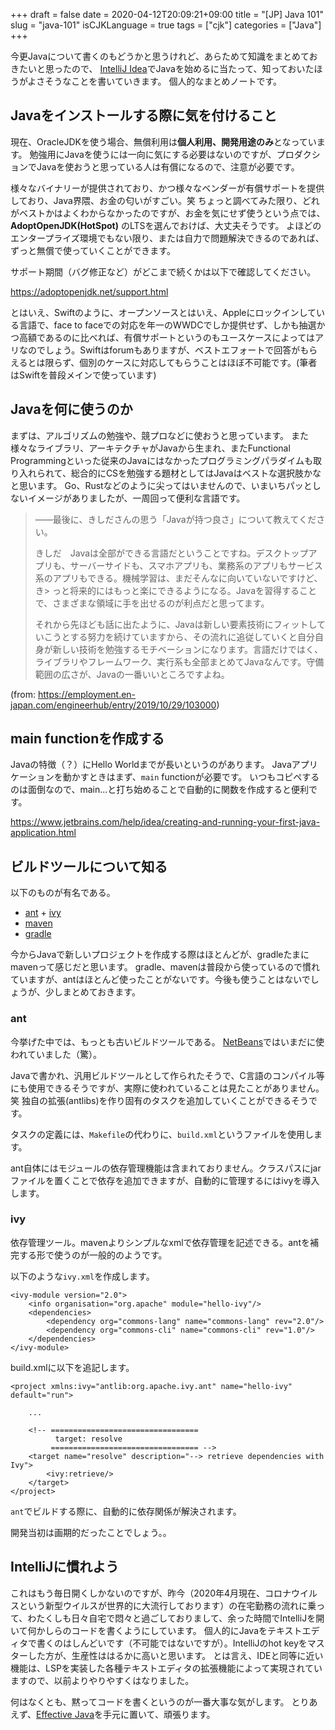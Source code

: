 +++ 
draft = false
date = 2020-04-12T20:09:21+09:00
title = "[JP] Java 101"
slug = "java-101" 
isCJKLanguage = true
tags = ["cjk"]
categories = ["Java"]
+++

今更Javaについて書くのもどうかと思うけれど、あらためて知識をまとめておきたいと思ったので、
[IntelliJ Idea](https://www.jetbrains.com/idea/)でJavaを始めるに当たって、知っておいたほうがよさそうなことを書いていきます。
個人的なまとめノートです。

## Javaをインストールする際に気を付けること

現在、OracleJDKを使う場合、無償利用は**個人利用、開発用途のみ**となっています。
勉強用にJavaを使うには一向に気にする必要はないのですが、プロダクションでJavaを使おうと思っている人は有償になるので、注意が必要です。

様々なバイナリーが提供されており、かつ様々なベンダーが有償サポートを提供しており、Java界隈、お金の匂いがすごい。笑
ちょっと調べてみた限り、どれがベストかはよくわからなかったのですが、お金を気にせず使うという点では、**AdoptOpenJDK(HotSpot)** のLTSを選んでおけば、大丈夫そうです。
よほどのエンタープライズ環境でもない限り、または自力で問題解決できるのであれば、ずっと無償で使っていくことができます。

サポート期間（バグ修正など）がどこまで続くかは以下で確認してください。

https://adoptopenjdk.net/support.html

とはいえ、Swiftのように、オープンソースとはいえ、Appleにロックインしている言語で、face to faceでの対応を年一のWWDCでしか提供せず、しかも抽選かつ高額であるのに比べれば、有償サポートというのもユースケースによってはアリなのでしょう。Swiftはforumもありますが、ベストエフォートで回答がもらえるとは限らず、個別のケースに対応してもらうことはほぼ不可能です。(筆者はSwiftを普段メインで使っています)

## Javaを何に使うのか

まずは、アルゴリズムの勉強や、競プロなどに使おうと思っています。
また様々なライブラリ、アーキテクチャがJavaから生まれ、またFunctional Programmingといった従来のJavaにはなかったプログラミングパラダイムも取り入れられて、総合的にCSを勉強する題材としてはJavaはベストな選択肢かなと思います。
Go、Rustなどのように尖ってはいませんので、いまいちパッとしないイメージがありましたが、一周回って便利な言語です。

> ——最後に、きしださんの思う「Javaが持つ良さ」について教えてください。
>
> きしだ　Javaは全部ができる言語だということですね。デスクトップアプリも、サーバーサイドも、スマホアプリも、業務系のアプリもサービス系のアプリもできる。機械学習は、まだそんなに向いていないですけど、き> っと将来的にはもっと楽にできるようになる。Javaを習得することで、さまざまな領域に手を出せるのが利点だと思ってます。
>
> それから先ほども話に出たように、Javaは新しい要素技術にフィットしていこうとする努力を続けていますから、その流れに追従していくと自分自身が新しい技術を勉強するモチベーションになります。言語だけではく、ライブラリやフレームワーク、実行系も全部まとめてJavaなんです。守備範囲の広さが、Javaの一番いいところですよね。

(from: https://employment.en-japan.com/engineerhub/entry/2019/10/29/103000)

## main functionを作成する

Javaの特徴（？）にHello Worldまでが長いというのがあります。
Javaアプリケーションを動かすときはまず、`main` functionが必要です。
いつもコピペするのは面倒なので、main...と打ち始めることで自動的に関数を作成すると便利です。

https://www.jetbrains.com/help/idea/creating-and-running-your-first-java-application.html


## ビルドツールについて知る

以下のものが有名である。

- [ant](https://ant.apache.org/) + [ivy](https://ant.apache.org/ivy/)
- [maven](https://maven.apache.org/)
- [gradle](https://gradle.org/)

今からJavaで新しいプロジェクトを作成する際はほとんどが、gradleたまにmavenって感じだと思います。
gradle、mavenは普段から使っているので慣れていますが、antはほとんど使ったことがないです。今後も使うことはないでしょうが、少しまとめておきます。

### ant

今挙げた中では、もっとも古いビルドツールである。
[NetBeans](http://hg.netbeans.org/main/file/)ではいまだに使われていました（驚）。

Javaで書かれ、汎用ビルドツールとして作られたそうで、C言語のコンパイル等にも使用できるそうですが、実際に使われていることは見たことがありません。笑
独自の拡張(antlibs)を作り固有のタスクを追加していくことができるそうです。

タスクの定義には、`Makefile`の代わりに、`build.xml`というファイルを使用します。

ant自体にはモジュールの依存管理機能は含まれておりません。クラスパスにjarファイルを置くことで依存を追加できますが、自動的に管理するにはivyを導入します。

### ivy

依存管理ツール。mavenよりシンプルなxmlで依存管理を記述できる。antを補完する形で使うのが一般的のようです。

以下のような`ivy.xml`を作成します。

```
<ivy-module version="2.0">
    <info organisation="org.apache" module="hello-ivy"/>
    <dependencies>
        <dependency org="commons-lang" name="commons-lang" rev="2.0"/>
        <dependency org="commons-cli" name="commons-cli" rev="1.0"/>
    </dependencies>
</ivy-module>
```

build.xmlに以下を追記します。

```
<project xmlns:ivy="antlib:org.apache.ivy.ant" name="hello-ivy" default="run">

    ...

    <!-- =================================
          target: resolve
         ================================= -->
    <target name="resolve" description="--> retrieve dependencies with Ivy">
        <ivy:retrieve/>
    </target>
</project>
```

`ant`でビルドする際に、自動的に依存関係が解決されます。

開発当初は画期的だったことでしょう。。

## IntelliJに慣れよう

これはもう毎日開くしかないのですが、昨今（2020年4月現在、コロナウイルスという新型ウイルスが世界的に大流行しております）の在宅勤務の流れに乗って、わたくしも日々自宅で悶々と過ごしておりまして、余った時間でIntelliJを開いて何かしらのコードを書くようにしています。
個人的にJavaをテキストエディタで書くのはしんどいです（不可能ではないですが）。IntelliJのhot keyをマスターした方が、生産性ははるかに高いと思います。
とは言え、IDEと同等に近い機能は、LSPを実装した各種テキストエディタの拡張機能によって実現されていますので、以前よりやりやすくはなりました。

何はなくとも、黙ってコードを書くというのが一番大事な気がします。
とりあえず、[Effective Java](https://amzn.to/2RwEuol)を手元に置いて、頑張ります。
